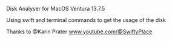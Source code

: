 Disk Analyser for MacOS Ventura 13.7.5

Using swift and terminal commands to get the usage of the disk



Thanks to
@Karin Prater
www.youtube.com/@SwiftyPlace
